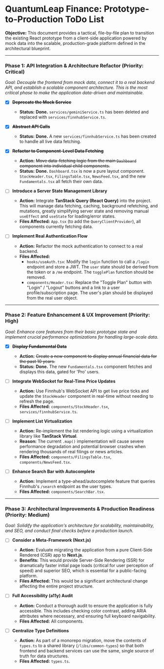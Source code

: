 # QuantumLeap Finance: Prototype-to-Production ToDo List

**Objective:** This document provides a tactical, file-by-file plan to transition the existing React prototype from a client-side application powered by mock data into the scalable, production-grade platform defined in the architectural blueprint.

---

### Phase 1: API Integration & Architecture Refactor (Priority: Critical)

*Goal: Decouple the frontend from mock data, connect it to a real backend API, and establish a scalable component architecture. This is the most critical phase to make the application data-driven and maintainable.*

-   [x] **~~Deprecate the Mock Service~~**
    -   **Status:** **Done.** `services/geminiService.ts` has been deleted and replaced with `services/finnhubService.ts`.

-   [x] **~~Abstract API Calls~~**
    -   **Status:** **Done.** A new `services/finnhubService.ts` has been created to handle all live data fetching.

-   [x] **~~Refactor to Component-Level Data Fetching~~**
    -   **Action:** ~~Move data-fetching logic from the main `Dashboard` component into individual child components.~~
    -   **Status:** **Done.** `Dashboard.tsx` is now a pure layout component. `StockHeader.tsx`, `FilingsTable.tsx`, `NewsFeed.tsx`, and the new `Fundamentals.tsx` all fetch their own data.

-   [ ] **Introduce a Server State Management Library**
    -   **Action:** Integrate **TanStack Query (React Query)** into the project. This will manage data fetching, caching, background refetching, and mutations, greatly simplifying server state and removing manual `useEffect` and `useState` for loading/error states.
    -   **Files Affected:** `App.tsx` (to add the `QueryClientProvider`), all components currently fetching data.

-   [ ] **Implement Real Authentication Flow**
    -   **Action:** Refactor the mock authentication to connect to a real backend.
    -   **Files Affected:**
        -   `hooks/useAuth.tsx`: Modify the `login` function to call a `/login` endpoint and store a JWT. The `user` state should be derived from the token or a `/me` endpoint. The `togglePlan` function should be removed.
        -   `components/Header.tsx`: Replace the "Toggle Plan" button with "Login" / "Logout" buttons and a link to a user profile/subscription page. The user's plan should be displayed from the real user object.

---

### Phase 2: Feature Enhancement & UX Improvement (Priority: High)

*Goal: Enhance core features from their basic prototype state and implement crucial performance optimizations for handling large-scale data.*

-   [x] **~~Display Fundamental Data~~**
    -   **Action:** ~~Create a new component to display annual financial data for the past 10 years.~~
    -   **Status:** **Done.** The new `Fundamentals.tsx` component fetches and displays this data, gated for 'Pro' users.

-   [ ] **Integrate WebSocket for Real-Time Price Updates**
    -   **Action:** Use Finnhub's WebSocket API to get live price ticks and update the `StockHeader` component in real-time without needing to refresh the page.
    -   **Files Affected:** `components/StockHeader.tsx`, `services/finnhubService.ts`.

-   [ ] **Implement List Virtualization**
    -   **Action:** Re-implement the list rendering logic using a virtualization library like **TanStack Virtual**.
    -   **Reason:** The current `.map()` implementation will cause severe performance degradation and potential browser crashes when rendering thousands of real filings or news articles.
    -   **Files Affected:** `components/FilingsTable.tsx`, `components/NewsFeed.tsx`.

-   [ ] **Enhance Search Bar with Autocomplete**
    -   **Action:** Implement a type-ahead/autocomplete feature that queries Finnhub's `/search` endpoint as the user types.
    -   **Files Affected:** `components/SearchBar.tsx`.

---

### Phase 3: Architectural Improvements & Production Readiness (Priority: Medium)

*Goal: Solidify the application's architecture for scalability, maintainability, and SEO, and conduct final checks before a production launch.*

-   [ ] **Consider a Meta-Framework (Next.js)**
    -   **Action:** Evaluate migrating the application from a pure Client-Side Rendered (CSR) app to **Next.js**.
    -   **Benefits:** This would provide Server-Side Rendering (SSR) for dramatically faster initial page loads (critical for user perception of speed) and superior SEO, which is essential for a public-facing platform.
    -   **Files Affected:** This would be a significant architectural change affecting the entire project structure.

-   [ ] **Full Accessibility (a11y) Audit**
    -   **Action:** Conduct a thorough audit to ensure the application is fully accessible. This includes checking color contrast, adding ARIA attributes where necessary, and ensuring full keyboard navigability.
    -   **Files Affected:** All components.

-   [ ] **Centralize Type Definitions**
    -   **Action:** As part of a monorepo migration, move the contents of `types.ts` to a shared library (`/libs/common-types`) so that both frontend and backend services can use the same, single source of truth for data structures.
    -   **Files Affected:** `types.ts`.
